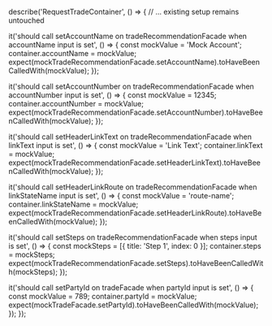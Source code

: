describe('RequestTradeContainer', () => {
  // ... existing setup remains untouched

  it('should call setAccountName on tradeRecommendationFacade when accountName input is set', () => {
    const mockValue = 'Mock Account';
    container.accountName = mockValue;
    expect(mockTradeRecommendationFacade.setAccountName).toHaveBeenCalledWith(mockValue);
  });

  it('should call setAccountNumber on tradeRecommendationFacade when accountNumber input is set', () => {
    const mockValue = 12345;
    container.accountNumber = mockValue;
    expect(mockTradeRecommendationFacade.setAccountNumber).toHaveBeenCalledWith(mockValue);
  });

  it('should call setHeaderLinkText on tradeRecommendationFacade when linkText input is set', () => {
    const mockValue = 'Link Text';
    container.linkText = mockValue;
    expect(mockTradeRecommendationFacade.setHeaderLinkText).toHaveBeenCalledWith(mockValue);
  });

  it('should call setHeaderLinkRoute on tradeRecommendationFacade when linkStateName input is set', () => {
    const mockValue = 'route-name';
    container.linkStateName = mockValue;
    expect(mockTradeRecommendationFacade.setHeaderLinkRoute).toHaveBeenCalledWith(mockValue);
  });

  it('should call setSteps on tradeRecommendationFacade when steps input is set', () => {
    const mockSteps = [{ title: 'Step 1', index: 0 }];
    container.steps = mockSteps;
    expect(mockTradeRecommendationFacade.setSteps).toHaveBeenCalledWith(mockSteps);
  });

  it('should call setPartyId on tradeFacade when partyId input is set', () => {
    const mockValue = 789;
    container.partyId = mockValue;
    expect(mockTradeFacade.setPartyId).toHaveBeenCalledWith(mockValue);
  });
});